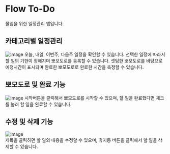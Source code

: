 # Flow To-Do
몰입을 위한 일정관리 앱입니다.

## 카테고리별 일정관리
![image](https://github.com/hermes7144/Flow-To-Do/assets/46180611/b12b58d1-a751-4553-84d8-cffbee5231ed)
오늘, 내일, 이번주, 다음주 일정을 확인할 수 있습니다.
선택한 일정에 따라서 할 일의 기한이 정해지며 뽀모도로를 등록할 수 있습니다.
셋팅한 뽀모도로를 바탕으로 예정시간이 표시되며 완료한 뽀모도로로 완료한 시간을 측정할 수 있습니다.


## 뽀모도로 및 완료 기능
![image](https://github.com/hermes7144/Flow-To-Do/assets/46180611/7d4f532e-0e2c-4613-bbd4-c866c0d14926)
시작버튼을 클릭해서 뽀모도로를 시작할 수 있으며, 할 일을 완료했다면 체크를 눌러 할 일을 완료할 수 있습니다.

## 수정 및 삭제 기능
![image](https://github.com/hermes7144/Flow-To-Do/assets/46180611/1bb79d70-bf13-4e4d-b86a-6953263365f7)  
제목을 클릭하면 할 일의 내용을 수정할 수 있으며, 휴지통 버튼을 클릭해서 할 일을 삭제할 수 있습니다.
